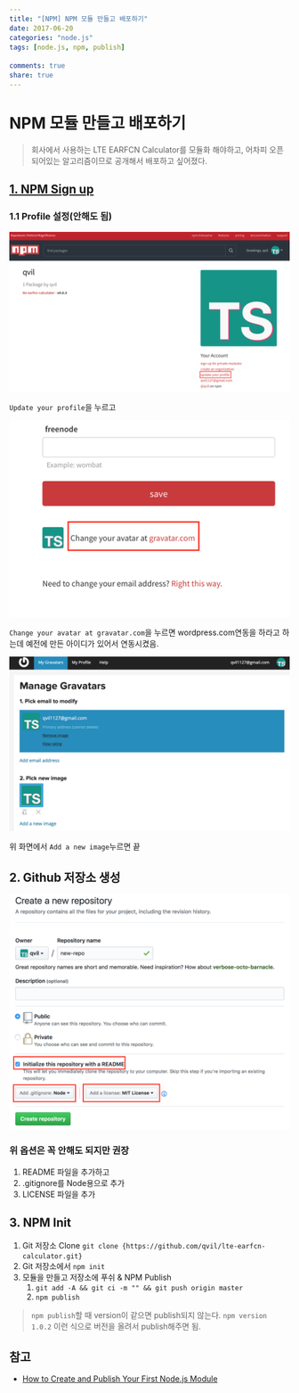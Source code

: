 ```yaml
---
title: "[NPM] NPM 모듈 만들고 배포하기"
date: 2017-06-20
categories: "node.js"
tags: [node.js, npm, publish]

comments: true
share: true
---
```


# NPM 모듈 만들고 배포하기

> 회사에서 사용하는 LTE EARFCN Calculator를 모듈화 해야하고, 어차피 오픈되어있는 알고리즘이므로 공개해서 배포하고 싶어졌다.

## [1. NPM Sign up](https://www.npmjs.com/signup)

### 1.1 Profile 설정(안해도 됨)

![npm-profile-update1](/images/npm-profile-update1.png)

`Update your profile`을 누르고

![npm-profile-update2](/images/npm-profile-update2.png)

`Change your avatar at gravatar.com`을 누르면 wordpress.com연동을 하라고 하는데 예전에 만든 아이디가 있어서 연동시켰음.

![npm-profile-update3](/images/npm-profile-update3.png)

위 화면에서 `Add a new image`누르면 끝

## 2. Github 저장소 생성

![npm-create-repo](/images/npm-create-repo.png)

### 위 옵션은 꼭 안해도 되지만 권장

1. README 파일을 추가하고
1. .gitignore를 Node용으로 추가
1. LICENSE 파일을 추가

## 3. NPM Init

1. Git 저장소 Clone `git clone {https://github.com/qvil/lte-earfcn-calculator.git}`
1. Git 저장소에서 `npm init`
1. 모듈을 만들고 저장소에 푸쉬 & NPM Publish
   1. `git add -A && git ci -m "" && git push origin master`
   1. `npm publish`

> `npm publish`할 때 version이 같으면 publish되지 않는다. `npm version 1.0.2` 이런 식으로 버전을 올려서 publish해주면 됨.

## 참고

- [How to Create and Publish Your First Node.js Module](https://medium.com/@jdaudier/how-to-create-and-publish-your-first-node-js-module-444e7585b738)
